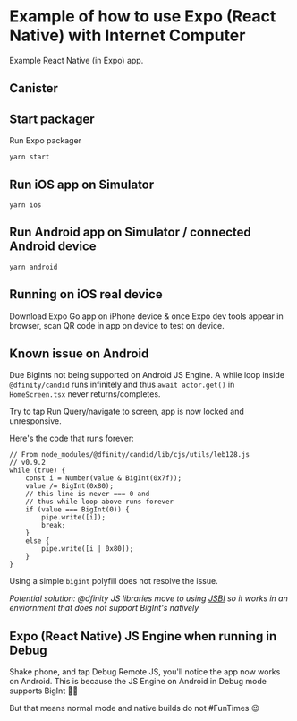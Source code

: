# Example of how to use Expo (React Native) with Internet Computer

Example React Native (in Expo) app.

## Canister



## Start packager

Run Expo packager
```
yarn start
```

## Run iOS app on Simulator
```
yarn ios
```

## Run Android app on Simulator / connected Android device
```
yarn android
```

## Running on iOS real device
Download Expo Go app on iPhone device & once Expo dev tools appear in browser, scan QR code in app on device to test on device.

## Known issue on Android

Due BigInts not being supported on Android JS Engine. A while loop inside `@dfinity/candid` runs infinitely and thus `await actor.get()` in `HomeScreen.tsx` never returns/completes.

Try to tap Run Query/navigate to screen, app is now locked and unresponsive.

Here's the code that runs forever:

```
// From node_modules/@dfinity/candid/lib/cjs/utils/leb128.js
// v0.9.2
while (true) {
    const i = Number(value & BigInt(0x7f));
    value /= BigInt(0x80);
    // this line is never === 0 and 
    // thus while loop above runs forever
    if (value === BigInt(0)) {
        pipe.write([i]);
        break;
    }
    else {
        pipe.write([i | 0x80]);
    }
}
```

Using a simple `bigint` polyfill does not resolve the issue.

*Potential solution: @dfinity JS libraries move to using [JSBI](https://github.com/GoogleChromeLabs/jsbi) so it works in an enviornment that does not support BigInt's natively*

## Expo (React Native) JS Engine when running in Debug

Shake phone, and tap Debug Remote JS, you'll notice the app now works on Android. This is because the JS Engine on Android in Debug mode supports BigInt 🤦‍♂️

But that means normal mode and native builds do not #FunTimes 😉
